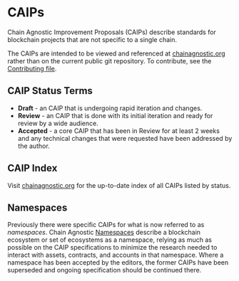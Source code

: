 # CAIPs

Chain Agnostic Improvement Proposals (CAIPs) describe standards for blockchain projects that are not specific to a single chain.

The CAIPs are intended to be viewed and referenced at [chainagnostic.org](https://chainagnostic.org/) rather than on the current public git repository. To contribute, see the [Contributing file](./CONTRIBUTING.md).

## CAIP Status Terms

- **Draft** - an CAIP that is undergoing rapid iteration and changes.
- **Review** - an CAIP that is done with its initial iteration and ready for review by a wide audience.
- **Accepted** - a core CAIP that has been in Review for at least 2 weeks and any technical changes that were requested have been addressed by the author.

## CAIP Index

Visit [chainagnostic.org](https://chainagnostic.org/) for the up-to-date index of all CAIPs listed by status.

## Namespaces

Previously there were specific CAIPs for what is now referred to as *namespaces*. 
Chain Agnostic [Namespaces](https://github.com/chainagnostic/namespaces) describe a blockchain ecosystem or set of ecosystems as a namespace, relying as much as possible on the CAIP specifications to minimize the research needed to interact with assets, contracts, and accounts in that namespace.
Where a namespace has been accepted by the editors, the former CAIPs have been superseded and ongoing specification should be continued there.